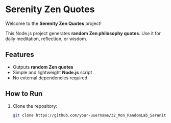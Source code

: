 # Serenity Zen Quotes

Welcome to the **Serenity Zen Quotes** project!

This Node.js project generates **random Zen philosophy quotes**. Use it for daily meditation, reflection, or wisdom.

## Features
- Outputs **random Zen quotes**
- Simple and lightweight **Node.js** script
- No external dependencies required

## How to Run

1. Clone the repository:
   ```bash
   git clone https://github.com/your-username/32_Mon_RandomLab_Serenity.git
